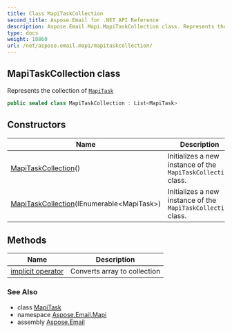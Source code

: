 ```yaml
---
title: Class MapiTaskCollection
second_title: Aspose.Email for .NET API Reference
description: Aspose.Email.Mapi.MapiTaskCollection class. Represents the collection of MapiTask
type: docs
weight: 18860
url: /net/aspose.email.mapi/mapitaskcollection/
---
```

## MapiTaskCollection class

Represents the collection of [`MapiTask`](../mapitask/)

```csharp
public sealed class MapiTaskCollection : List<MapiTask>
```

## Constructors

| Name | Description |
| --- | --- |
| [MapiTaskCollection](mapitaskcollection/#constructor)() | Initializes a new instance of the `MapiTaskCollection` class. |
| [MapiTaskCollection](mapitaskcollection/#constructor_1)(IEnumerable&lt;MapiTask&gt;) | Initializes a new instance of the `MapiTaskCollection` class. |

## Methods

| Name | Description |
| --- | --- |
| [implicit operator](../../aspose.email.mapi/mapitaskcollection/op_implicit/) | Converts array to collection |

### See Also

* class [MapiTask](../mapitask/)
* namespace [Aspose.Email.Mapi](../../aspose.email.mapi/)
* assembly [Aspose.Email](../../)


